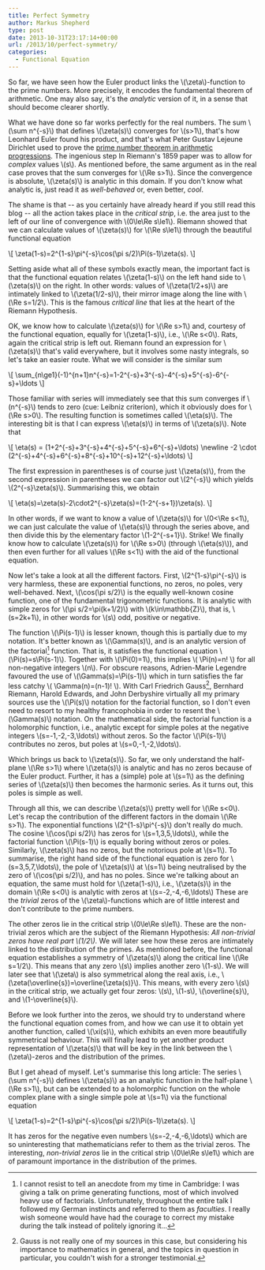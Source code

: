 ```yaml
---
title: Perfect Symmetry
author: Markus Shepherd
type: post
date: 2013-10-31T23:17:14+00:00
url: /2013/10/perfect-symmetry/
categories:
  - Functional Equation
---
```


So far, we have seen how the Euler product links the \\(\zeta\\)-function to the prime numbers. More precisely, it encodes the fundamental theorem of arithmetic. One may also say, it's the _analytic_ version of it, in a sense that should become clearer shortly.

What we have done so far works perfectly for the real numbers. The sum \\(\sum n^{-s}\\) that defines \\(\zeta(s)\\) converges for \\(s>1\\), that's how Leonhard Euler found his product, and that's what Peter Gustav Lejeune Dirichlet used to prove the [prime number theorem in arithmetic progressions](http://en.wikipedia.org/wiki/Dirichlet's_theorem_on_arithmetic_progressions). The ingenious step In Riemann's 1859 paper was to allow for _complex_ values \\(s\\). As mentioned before, the same argument as in the real case proves that the sum converges for \\(\Re s>1\\). Since the convergence is absolute, \\(\zeta(s)\\) is analytic in this domain. If you don't know what analytic is, just read it as _well-behaved_ or, even better, _cool_.

The shame is that -- as you certainly have already heard if you still read this blog -- all the action takes place in the _critical strip_, i.e. the area just to the left of our line of convergence with \\(0\le\Re s\le1\\). Riemann showed that we can calculate values of \\(\zeta(s)\\) for \\(\Re s\le1\\) through the beautiful functional equation

\\[ \zeta(1-s)=2^{1-s}\pi^{-s}\cos(\pi s/2)\Pi(s-1)\zeta(s). \\]

<!-- more -->

Setting aside what all of these symbols exactly mean, the important fact is that the functional equation relates \\(\zeta(1-s)\\) on the left hand side to \\(\zeta(s)\\) on the right. In other words: values of \\(\zeta(1/2+s)\\) are intimately linked to \\(\zeta(1/2-s)\\), their mirror image along the line with \\(\Re s=1/2\\). This is the famous _critical line_ that lies at the heart of the Riemann Hypothesis.

OK, we know how to calculate \\(\zeta(s)\\) for \\(\Re s>1\\) and, courtesy of the functional equation, equally for \\(\zeta(1-s)\\), i.e., \\(\Re s<0\\). Rats, again the critical strip is left out. Riemann found an expression for \\(\zeta(s)\\) that's valid everywhere, but it involves some nasty integrals, so let's take an easier route. What we will consider is the similar sum

\\[ \sum_{n\ge1}(-1)^{n+1}n^{-s}=1-2^{-s}+3^{-s}-4^{-s}+5^{-s}-6^{-s}+\ldots \\]

Those familiar with series will immediately see that this sum converges if \\(n^{-s}\\) tends to zero (cue: Leibniz criterion), which it obviously does for \\(\Re s>0\\). The resulting function is sometimes called \\(\eta(s)\\). The interesting bit is that I can express \\(\eta(s)\\) in terms of \\(\zeta(s)\\). Note that

\\[
\eta(s) = (1+2^{-s}+3^{-s}+4^{-s}+5^{-s}+6^{-s}+\ldots) \newline
-2 \cdot (2^{-s}+4^{-s}+6^{-s}+8^{-s}+10^{-s}+12^{-s}+\ldots) \\]

The first expression in parentheses is of course just \\(\zeta(s)\\), from the second expression in parentheses we can factor out \\(2^{-s}\\) which yields \\(2^{-s}\zeta(s)\\). Summarising this, we obtain

\\[ \eta(s)=\zeta(s)-2\cdot2^{-s}\zeta(s)=(1-2^{-s+1})\zeta(s). \\]

In other words, if we want to know a value of \\(\zeta(s)\\) for \\(0<\Re s<1\\), we can just calculate the value of \\(\eta(s)\\) through the series above, and then divide this by the elementary factor \\(1-2^{-s+1}\\). Strike! We finally know how to calculate \\(\zeta(s)\\) for \\(\Re s>0\\) (through \\(\eta(s)\\)), and then even further for all values \\(\Re s<1\\) with the aid of the functional equation.

Now let's take a look at all the different factors. First, \\(2^{1-s}\pi^{-s}\\) is very harmless, these are exponential functions, no zeros, no poles, very well-behaved. Next, \\(\cos(\pi s/2)\\) is the equally well-known cosine function, one of the fundamental trigonometric functions. It is analytic with simple zeros for \\(\pi s/2=\pi(k+1/2)\\) with \\(k\in\mathbb{Z}\\), that is, \\(s=2k+1\\), in other words for \\(s\\) odd, positive or negative.

The function \\(\Pi(s-1)\\) is lesser known, though this is partially due to my notation. It's better known as \\(\Gamma(s)\\), and is an analytic version of the factorial[^anecdote] function. That is, it satisfies the functional equation \\(\Pi(s)=s\Pi(s-1)\\). Together with \\(\Pi(0)=1\\), this implies \\( \Pi(n)=n! \\) for all non-negative integers \\(n\\). For obscure reasons, Adrien-Marie Legendre favoured the use of \\(\Gamma(s)=\Pi(s-1)\\) which in turn satisfies the far less catchy \\( \Gamma(n)=(n-1)! \\). With Carl Friedrich Gauss[^gauss], Bernhard Riemann, Harold Edwards, and John Derbyshire virtually all my primary sources use the \\(\Pi(s)\\) notation for the factorial function, so I don't even need to resort to my healthy francophobia in order to resent the \\(\Gamma(s)\\) notation. On the mathematical side, the factorial function is a holomorphic function, i.e., analytic except for simple poles at the negative integers \\(s=-1,-2,-3,\ldots\\) without zeros. So the factor \\(\Pi(s-1)\\) contributes no zeros, but poles at \\(s=0,-1,-2,\ldots\\).

Which brings us back to \\(\zeta(s)\\). So far, we only understand the half-plane \\(\Re s>1\\) where \\(\zeta(s)\\) is analytic and has no zeros because of the Euler product. Further, it has a (simple) pole at \\(s=1\\) as the defining series of \\(\zeta(s)\\) then becomes the harmonic series. As it turns out, this poles is simple as well.

Through all this, we can describe \\(\zeta(s)\\) pretty well for \\(\Re s<0\\). Let's recap the contribution of the different factors in the domain \\(\Re s>1\\). The exponential functions \\(2^{1-s}\pi^{-s}\\) don't really do much. The cosine \\(\cos(\pi s/2)\\) has zeros for \\(s=1,3,5,\ldots\\), while the factorial function \\(\Pi(s-1)\\) is equally boring without zeros or poles. Similarly, \\(\zeta(s)\\) has no zeros, but the notorious pole at \\(s=1\\). To summarise, the right hand side of the functional equation is zero for \\(s=3,5,7,\ldots\\), the pole of \\(\zeta(s)\\) at \\(s=1\\) being neutralised by the zero of \\(\cos(\pi s/2)\\), and has no poles. Since we're talking about an equation, the same must hold for \\(\zeta(1-s)\\), i.e., \\(\zeta(s)\\) in the domain \\(\Re s<0\\) is analytic with zeros at \\(s=-2,-4,-6,\ldots\\) These are the _trivial_ zeros of the \\(\zeta\\)-functions which are of little interest and don't contribute to the prime numbers.

The other zeros lie in the critical strip \\(0\le\Re s\le1\\). These are the non-trivial zeros which are the subject of the Riemann Hypothesis: _All non-trivial zeros have real part \\(1/2\\)._ We will later see how these zeros are intimately linked to the distribution of the primes. As mentioned before, the functional equation establishes a symmetry of \\(\zeta(s)\\) along the critical line \\(\Re s=1/2\\). This means that any zero \\(s\\) implies another zero \\(1-s\\). We will later see that \\(\zeta\\) is also symmetrical along the real axis, i.e., \\(\zeta(\overline{s})=\overline{\zeta(s)}\\). This means, with every zero \\(s\\) in the critical strip, we actually get four zeros: \\(s\\), \\(1-s\\), \\(\overline{s}\\), and \\(1-\overline{s}\\).

Before we look further into the zeros, we should try to understand where the functional equation comes from, and how we can use it to obtain yet another function, called \\(\xi(s)\\), which exhibits an even more beautifully symmetrical behaviour. This will finally lead to yet another product representation of \\(\zeta(s)\\) that will be key in the link between the \\(\zeta\\)-zeros and the distribution of the primes.

But I get ahead of myself. Let's summarise this long article: The series \\(\sum n^{-s}\\) defines \\(\zeta(s)\\) as an analytic function in the half-plane \\(\Re s>1\\), but can be extended to a holomorphic function on the whole complex plane with a single simple pole at \\(s=1\\) via the functional equation

\\[ \zeta(1-s)=2^{1-s}\pi^{-s}\cos(\pi s/2)\Pi(s-1)\zeta(s). \\]

It has zeros for the negative even numbers \\(s=-2,-4,-6,\ldots\\) which are so uninteresting that mathematicians refer to them as the trivial zeros. The interesting, _non-trivial zeros_ lie in the critical strip \\(0\le\Re s\le1\\) which are of paramount importance in the distribution of the primes.

[^anecdote]: I cannot resist to tell an anecdote from my time in Cambridge: I was giving a talk on prime generating functions, most of which involved heavy use of factorials. Unfortunately, throughout the entire talk I followed my German instincts and referred to them as _faculties_. I really wish someone would have had the courage to correct my mistake during the talk instead of politely ignoring it...
[^gauss]: Gauss is not really one of my sources in this case, but considering his importance to mathematics in general, and the topics in question in particular, you couldn't wish for a stronger testimonial.
